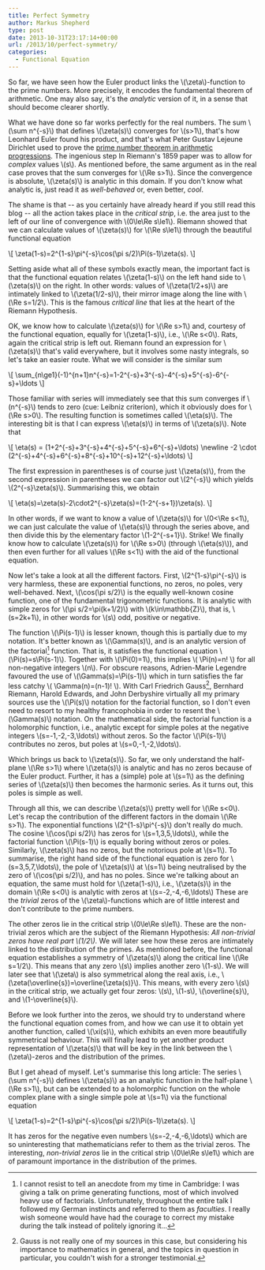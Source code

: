 ```yaml
---
title: Perfect Symmetry
author: Markus Shepherd
type: post
date: 2013-10-31T23:17:14+00:00
url: /2013/10/perfect-symmetry/
categories:
  - Functional Equation
---
```


So far, we have seen how the Euler product links the \\(\zeta\\)-function to the prime numbers. More precisely, it encodes the fundamental theorem of arithmetic. One may also say, it's the _analytic_ version of it, in a sense that should become clearer shortly.

What we have done so far works perfectly for the real numbers. The sum \\(\sum n^{-s}\\) that defines \\(\zeta(s)\\) converges for \\(s>1\\), that's how Leonhard Euler found his product, and that's what Peter Gustav Lejeune Dirichlet used to prove the [prime number theorem in arithmetic progressions](http://en.wikipedia.org/wiki/Dirichlet's_theorem_on_arithmetic_progressions). The ingenious step In Riemann's 1859 paper was to allow for _complex_ values \\(s\\). As mentioned before, the same argument as in the real case proves that the sum converges for \\(\Re s>1\\). Since the convergence is absolute, \\(\zeta(s)\\) is analytic in this domain. If you don't know what analytic is, just read it as _well-behaved_ or, even better, _cool_.

The shame is that -- as you certainly have already heard if you still read this blog -- all the action takes place in the _critical strip_, i.e. the area just to the left of our line of convergence with \\(0\le\Re s\le1\\). Riemann showed that we can calculate values of \\(\zeta(s)\\) for \\(\Re s\le1\\) through the beautiful functional equation

\\[ \zeta(1-s)=2^{1-s}\pi^{-s}\cos(\pi s/2)\Pi(s-1)\zeta(s). \\]

<!-- more -->

Setting aside what all of these symbols exactly mean, the important fact is that the functional equation relates \\(\zeta(1-s)\\) on the left hand side to \\(\zeta(s)\\) on the right. In other words: values of \\(\zeta(1/2+s)\\) are intimately linked to \\(\zeta(1/2-s)\\), their mirror image along the line with \\(\Re s=1/2\\). This is the famous _critical line_ that lies at the heart of the Riemann Hypothesis.

OK, we know how to calculate \\(\zeta(s)\\) for \\(\Re s>1\\) and, courtesy of the functional equation, equally for \\(\zeta(1-s)\\), i.e., \\(\Re s<0\\). Rats, again the critical strip is left out. Riemann found an expression for \\(\zeta(s)\\) that's valid everywhere, but it involves some nasty integrals, so let's take an easier route. What we will consider is the similar sum

\\[ \sum_{n\ge1}(-1)^{n+1}n^{-s}=1-2^{-s}+3^{-s}-4^{-s}+5^{-s}-6^{-s}+\ldots \\]

Those familiar with series will immediately see that this sum converges if \\(n^{-s}\\) tends to zero (cue: Leibniz criterion), which it obviously does for \\(\Re s>0\\). The resulting function is sometimes called \\(\eta(s)\\). The interesting bit is that I can express \\(\eta(s)\\) in terms of \\(\zeta(s)\\). Note that

\\[
\eta(s) = (1+2^{-s}+3^{-s}+4^{-s}+5^{-s}+6^{-s}+\ldots) \newline
-2 \cdot (2^{-s}+4^{-s}+6^{-s}+8^{-s}+10^{-s}+12^{-s}+\ldots) \\]

The first expression in parentheses is of course just \\(\zeta(s)\\), from the second expression in parentheses we can factor out \\(2^{-s}\\) which yields \\(2^{-s}\zeta(s)\\). Summarising this, we obtain

\\[ \eta(s)=\zeta(s)-2\cdot2^{-s}\zeta(s)=(1-2^{-s+1})\zeta(s). \\]

In other words, if we want to know a value of \\(\zeta(s)\\) for \\(0<\Re s<1\\), we can just calculate the value of \\(\eta(s)\\) through the series above, and then divide this by the elementary factor \\(1-2^{-s+1}\\). Strike! We finally know how to calculate \\(\zeta(s)\\) for \\(\Re s>0\\) (through \\(\eta(s)\\)), and then even further for all values \\(\Re s<1\\) with the aid of the functional equation.

Now let's take a look at all the different factors. First, \\(2^{1-s}\pi^{-s}\\) is very harmless, these are exponential functions, no zeros, no poles, very well-behaved. Next, \\(\cos(\pi s/2)\\) is the equally well-known cosine function, one of the fundamental trigonometric functions. It is analytic with simple zeros for \\(\pi s/2=\pi(k+1/2)\\) with \\(k\in\mathbb{Z}\\), that is, \\(s=2k+1\\), in other words for \\(s\\) odd, positive or negative.

The function \\(\Pi(s-1)\\) is lesser known, though this is partially due to my notation. It's better known as \\(\Gamma(s)\\), and is an analytic version of the factorial[^anecdote] function. That is, it satisfies the functional equation \\(\Pi(s)=s\Pi(s-1)\\). Together with \\(\Pi(0)=1\\), this implies \\( \Pi(n)=n! \\) for all non-negative integers \\(n\\). For obscure reasons, Adrien-Marie Legendre favoured the use of \\(\Gamma(s)=\Pi(s-1)\\) which in turn satisfies the far less catchy \\( \Gamma(n)=(n-1)! \\). With Carl Friedrich Gauss[^gauss], Bernhard Riemann, Harold Edwards, and John Derbyshire virtually all my primary sources use the \\(\Pi(s)\\) notation for the factorial function, so I don't even need to resort to my healthy francophobia in order to resent the \\(\Gamma(s)\\) notation. On the mathematical side, the factorial function is a holomorphic function, i.e., analytic except for simple poles at the negative integers \\(s=-1,-2,-3,\ldots\\) without zeros. So the factor \\(\Pi(s-1)\\) contributes no zeros, but poles at \\(s=0,-1,-2,\ldots\\).

Which brings us back to \\(\zeta(s)\\). So far, we only understand the half-plane \\(\Re s>1\\) where \\(\zeta(s)\\) is analytic and has no zeros because of the Euler product. Further, it has a (simple) pole at \\(s=1\\) as the defining series of \\(\zeta(s)\\) then becomes the harmonic series. As it turns out, this poles is simple as well.

Through all this, we can describe \\(\zeta(s)\\) pretty well for \\(\Re s<0\\). Let's recap the contribution of the different factors in the domain \\(\Re s>1\\). The exponential functions \\(2^{1-s}\pi^{-s}\\) don't really do much. The cosine \\(\cos(\pi s/2)\\) has zeros for \\(s=1,3,5,\ldots\\), while the factorial function \\(\Pi(s-1)\\) is equally boring without zeros or poles. Similarly, \\(\zeta(s)\\) has no zeros, but the notorious pole at \\(s=1\\). To summarise, the right hand side of the functional equation is zero for \\(s=3,5,7,\ldots\\), the pole of \\(\zeta(s)\\) at \\(s=1\\) being neutralised by the zero of \\(\cos(\pi s/2)\\), and has no poles. Since we're talking about an equation, the same must hold for \\(\zeta(1-s)\\), i.e., \\(\zeta(s)\\) in the domain \\(\Re s<0\\) is analytic with zeros at \\(s=-2,-4,-6,\ldots\\) These are the _trivial_ zeros of the \\(\zeta\\)-functions which are of little interest and don't contribute to the prime numbers.

The other zeros lie in the critical strip \\(0\le\Re s\le1\\). These are the non-trivial zeros which are the subject of the Riemann Hypothesis: _All non-trivial zeros have real part \\(1/2\\)._ We will later see how these zeros are intimately linked to the distribution of the primes. As mentioned before, the functional equation establishes a symmetry of \\(\zeta(s)\\) along the critical line \\(\Re s=1/2\\). This means that any zero \\(s\\) implies another zero \\(1-s\\). We will later see that \\(\zeta\\) is also symmetrical along the real axis, i.e., \\(\zeta(\overline{s})=\overline{\zeta(s)}\\). This means, with every zero \\(s\\) in the critical strip, we actually get four zeros: \\(s\\), \\(1-s\\), \\(\overline{s}\\), and \\(1-\overline{s}\\).

Before we look further into the zeros, we should try to understand where the functional equation comes from, and how we can use it to obtain yet another function, called \\(\xi(s)\\), which exhibits an even more beautifully symmetrical behaviour. This will finally lead to yet another product representation of \\(\zeta(s)\\) that will be key in the link between the \\(\zeta\\)-zeros and the distribution of the primes.

But I get ahead of myself. Let's summarise this long article: The series \\(\sum n^{-s}\\) defines \\(\zeta(s)\\) as an analytic function in the half-plane \\(\Re s>1\\), but can be extended to a holomorphic function on the whole complex plane with a single simple pole at \\(s=1\\) via the functional equation

\\[ \zeta(1-s)=2^{1-s}\pi^{-s}\cos(\pi s/2)\Pi(s-1)\zeta(s). \\]

It has zeros for the negative even numbers \\(s=-2,-4,-6,\ldots\\) which are so uninteresting that mathematicians refer to them as the trivial zeros. The interesting, _non-trivial zeros_ lie in the critical strip \\(0\le\Re s\le1\\) which are of paramount importance in the distribution of the primes.

[^anecdote]: I cannot resist to tell an anecdote from my time in Cambridge: I was giving a talk on prime generating functions, most of which involved heavy use of factorials. Unfortunately, throughout the entire talk I followed my German instincts and referred to them as _faculties_. I really wish someone would have had the courage to correct my mistake during the talk instead of politely ignoring it...
[^gauss]: Gauss is not really one of my sources in this case, but considering his importance to mathematics in general, and the topics in question in particular, you couldn't wish for a stronger testimonial.
